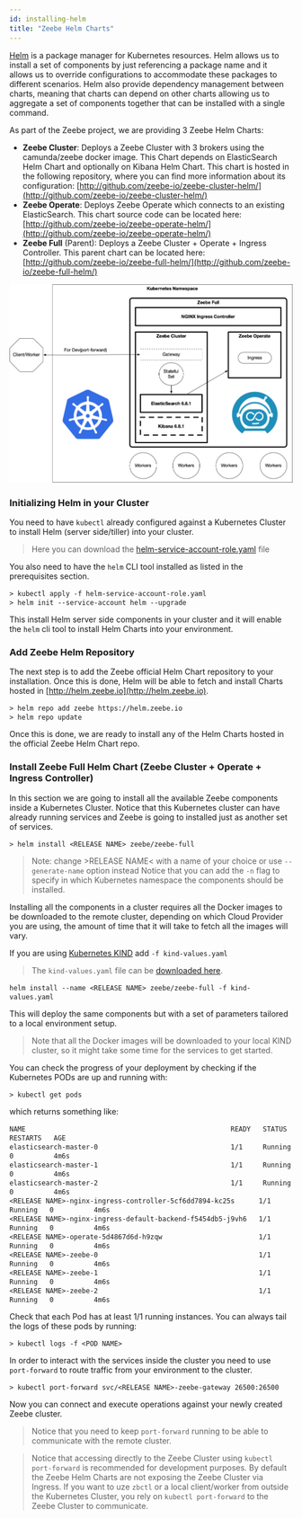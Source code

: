 ```yaml
---
id: installing-helm
title: "Zeebe Helm Charts"
---
```



[Helm](https://github.com/helm/helm) is a package manager for Kubernetes resources. Helm allows us to install a set of components by just referencing a package name and it allows us to override configurations to accommodate these packages to different scenarios. Helm also provide dependency management between  charts, meaning that charts can depend on other charts allowing us to aggregate a set of components together that can be installed with a single command. 


As part of the Zeebe project, we are providing 3 Zeebe Helm Charts: 
- **Zeebe Cluster**: Deploys a Zeebe Cluster with 3 brokers using the camunda/zeebe docker image. This Chart depends on ElasticSearch Helm Chart and optionally on Kibana Helm Chart. This chart is hosted in the following repository, where you can find more information about its configuration: [http://github.com/zeebe-io/zeebe-cluster-helm/](http://github.com/zeebe-io/zeebe-cluster-helm/)
- **Zeebe Operate**: Deploys Zeebe Operate which connects to an existing ElasticSearch. This chart source code can be located here: [http://github.com/zeebe-io/zeebe-operate-helm/](http://github.com/zeebe-io/zeebe-operate-helm/)
- **Zeebe Full** (Parent): Deploys a Zeebe Cluster + Operate + Ingress Controller. This parent chart can be located here: [http://github.com/zeebe-io/zeebe-full-helm/](http://github.com/zeebe-io/zeebe-full-helm/)

![Charts](assets/zeebe-helm-charts.png)

### Initializing Helm in your Cluster

You need to have `kubectl` already configured against a Kubernetes Cluster to install Helm (server side/tiller) into your cluster. 
> Here you can download the [helm-service-account-role.yaml](assets/helm-service-account-role.yaml) file

You also need to have the `helm` CLI tool installed as listed in the prerequisites section.

```
> kubectl apply -f helm-service-account-role.yaml
> helm init --service-account helm --upgrade 
```

This install Helm server side components in your cluster and it will enable the `helm` cli tool to install Helm Charts into your environment. 


### Add Zeebe Helm Repository

The next step is to add the Zeebe official Helm Chart repository to your installation. Once this is done, Helm will be able to fetch and install Charts hosted in [http://helm.zeebe.io](http://helm.zeebe.io).
```
> helm repo add zeebe https://helm.zeebe.io
> helm repo update
```

Once this is done, we are ready to install any of the Helm Charts hosted in the official Zeebe Helm Chart repo. 


### Install Zeebe Full Helm Chart (Zeebe Cluster + Operate + Ingress Controller)

In this section we are going to install all the available Zeebe components inside a Kubernetes Cluster. Notice that this Kubernetes cluster can have already running services and Zeebe is going to installed just as another set of services. 

```
> helm install <RELEASE NAME> zeebe/zeebe-full
```

> Note: change &gt;RELEASE NAME&lt; with a name of your choice or use `--generate-name` option instead
> Notice that you can add the `-n` flag to specify in which Kubernetes namespace the components should be installed.

Installing all the components in a cluster requires all the Docker images to be downloaded to the remote cluster, depending on which Cloud Provider you are using, the amount of time that it will take to fetch all the images will vary. 

If you are using [Kubernetes KIND](https://github.com/kubernetes-sigs/kind) add `-f kind-values.yaml`
> The `kind-values.yaml` file can be [downloaded here](assets/kind-values.yaml).
```
helm install --name <RELEASE NAME> zeebe/zeebe-full -f kind-values.yaml
```

This will deploy the same components but with a set of parameters tailored to a local environment setup. 
> Note that all the Docker images will be downloaded to your local KIND cluster, so it might take some time for the services to get started. 

You can check the progress of your deployment by checking if the Kubernetes PODs are up and running with:
```
> kubectl get pods
```

which returns something like: 
```
NAME                                                   READY   STATUS    RESTARTS   AGE
elasticsearch-master-0                                 1/1     Running   0          4m6s
elasticsearch-master-1                                 1/1     Running   0          4m6s
elasticsearch-master-2                                 1/1     Running   0          4m6s
<RELEASE NAME>-nginx-ingress-controller-5cf6dd7894-kc25s      1/1     Running   0          4m6s
<RELEASE NAME>-nginx-ingress-default-backend-f5454db5-j9vh6   1/1     Running   0          4m6s
<RELEASE NAME>-operate-5d4867d6d-h9zqw                        1/1     Running   0          4m6s
<RELEASE NAME>-zeebe-0                                        1/1     Running   0          4m6s
<RELEASE NAME>-zeebe-1                                        1/1     Running   0          4m6s
<RELEASE NAME>-zeebe-2                                        1/1     Running   0          4m6s
```

Check that each Pod has at least 1/1 running instances. You can always tail the logs of these pods by running:
```
> kubectl logs -f <POD NAME> 
```

In order to interact with the services inside the cluster you need to use `port-forward` to route traffic from your environment to the cluster. 
```
> kubectl port-forward svc/<RELEASE NAME>-zeebe-gateway 26500:26500
```

Now you can connect and execute operations against your newly created Zeebe cluster. 

> Notice that you need to keep `port-forward` running to be able to communicate with the remote cluster.

> Notice that accessing directly to the Zeebe Cluster using `kubectl port-forward` is recommended for development purposes. By default the Zeebe Helm Charts are not exposing the Zeebe Cluster via Ingress. If you want to uze `zbctl` or a local client/worker from outside the Kubernetes Cluster, you rely on `kubectl port-forward` to the Zeebe Cluster to communicate.
